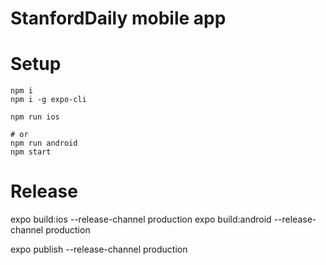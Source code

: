 # StanfordDaily mobile app

# Setup
```
npm i
npm i -g expo-cli

npm run ios

# or
npm run android
npm start
```

# Release
expo build:ios --release-channel production
expo build:android --release-channel production

expo publish --release-channel production